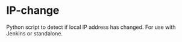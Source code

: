 IP-change
=========

Python script to detect if local IP address has changed. For use with Jenkins or standalone.
